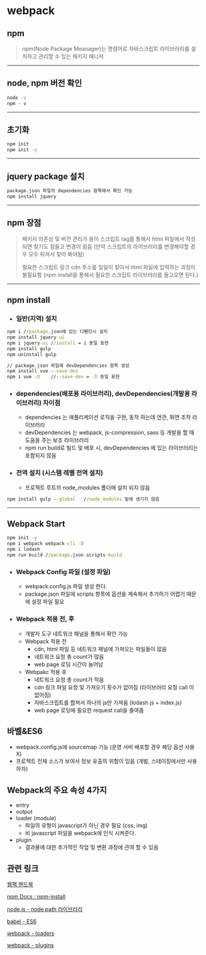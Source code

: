 # webpack

## npm

> npm(Node Package Meanager)는 명령어로 자바스크립트 라이브러리를 설치하고 관리할 수 있는 패키지 매니저

---

## node, npm 버전 확인

```cmd
node -v
npm - v
```

---

## 초기화

```cmd
npm init
npm init -y
```

---

## jquery package 설치

```cmd
package.json 파일의 dependencies 항목에서 확인 가능
npm install jquery
```

---

## npm 장점

> 패키지 의존성 및 버전 관리가 용이
> 스크립트 tag를 통해서 html 파일에서 작성되면 찾기도 힘들고 변경이 힘듬
> (만약 스크립트의 라이브러리를 변경해야할 경우 모두 뒤져서 찾아 봐야됨)
>
> 필요한 스크립트 링크 cdn 주소를 일일이 찾아서 html 파일에 입력하는 과정이 불필요함
> (npm install을 통해서 필요한 스크립트 라이브러리를 들고오면 된다.)

---

## npm install

- ### 일반(지역) 설치

```cmd
npm i //package.json에 있는 디펜던시 설치
npm install jquery-ui
npm i jquery-ui //install = i 동일 표현
npm install gulp
npm uninstall gulp

// package.json 파일에 devDependencies 항목 생성
npm install vue --save-dev
npm i vue -D    //--save-dev = -D 동일 표현

```

- ### dependencies(배포용 라이브러리), devDependencies(개발용 라이브러리) 차이점

  - dependencies 는 애플리케이션 로직을 구현, 동작 하는데 연관, 화면 조작 라이브러리
  - devDependencies 는 webpack, js-compression, sass 등 개발을 할 때 도움을 주는 보조 라이브러리
  - npm run build로 빌드 및 배포 시, devDependencies 에 있는 라이브러리는 포함되지 않음

- ### 전역 설치 (시스템 레벨 전역 설치)

  - 프로젝트 루트의 node_modules 폴더에 설치 되지 않음

```cmd
npm install gulp --global   //node_modules 밑에 생기지 않음

```

---

## Webpack Start

```cmd
npm init -y
npm i webpack webpack-cli -D
npm i lodash
npm run build //package.json scripts-build
```

- ### Webpack Config 파일 (설정 파일)

  - webpack.config.js 파일 생성 한다.
  - package.json 파일에 scripts 항목에 옵션을 계속해서 추가하기 어렵기 때문에 설정 파일 필요

- ### Webpack 적용 전, 후

  - 개발자 도구 네트워크 패널을 통해서 확인 가능
  - Webpack 적용 전
    - cdn, html 파일 등 네트워크 패널에 가져오는 파일들이 많음
    - 네트워크 요청 총 count가 많음
    - web page 로딩 시간이 늘어남
  - Webpakc 적용 후
    - 네트워크 요청 총 count가 적음
    - cdn 링크 파일 요청 및 가져오기 횟수가 없어짐 (라이브러리 요청 call 이 없어짐)
    - 자바스크립트를 합쳐서 하나의 js만 가져옴 (lodash js + index.js)
    - web page 로딩에 필요한 request call을 줄여줌

## 바벨&ES6

- webpack.config.js에 sourcemap 기능 (운영 서버 배포할 경우 해당 옵션 사용X)
- 프로젝트 전체 소스가 보여서 정보 유출의 위험이 있음 (개발, 스테이징에서만 사용하자)

## Webpack의 주요 속성 4가지

- entry
- output
- loader (module)
  - 파일의 유형이 javascript가 아닌 경우 필요 (css, img)
  - 비 javascript 파일을 webpack에 인식 시켜준다.
- plugin
  - 결과물에 대한 추가적인 작업 및 변환 과정에 관여 할 수 있음

## 관련 링크

[웹팩 핸드북](https://joshua1988.github.io/webpack-guide/)

[npm Docs : npm-install](https://docs.npmjs.com/cli/v7/commands/npm-install)

[node.js - node path 라이브러리](https://nodejs.org/api/path.html)

[babel - ES6](https://babeljs.io/docs/en/learn)

[webpack - loaders](https://webpack.js.org/loaders/)

[webpack - plugins](https://webpack.js.org/plugins/)
